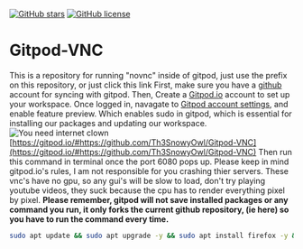 [![GitHub stars](https://img.shields.io/github/stars/Th3SnowyOwl/Gitpod-VNC?label=Stars&style=plastic)](https://github.com/Th3SnowyOwl/Gitpod-VNC/stargazers)
[![GitHub license](https://img.shields.io/github/license/Th3SnowyOwl/Gitpod-VNC)](https://github.com/Th3SnowyOwl/Gitpod-VNC)
# Gitpod-VNC
This is a repository for running "novnc" inside of gitpod, just use the prefix on this repository, or just click this link
First, make sure you have a [github](https://github.com/join?ref_cta=Sign+up&ref_loc=header+logged+out&ref_page=%2F&source=header-home) account for syncing with gitpod.
Then, Create a [Gitpod.io](https://gitpod.io/login/) account to set up your workspace.
Once logged in, navagate to [Gitpod account settings](https://gitpod.io/settings/), and enable feature preview. Which enables sudo in gitpod, which is essential for installing our packages and updating our workspace.
![You need internet clown](https://raw.githubusercontent.com/Th3SnowyOwl/Gitpod-VNC/master/image.png)
[https://gitpod.io/#https://github.com/Th3SnowyOwl/Gitpod-VNC](https://gitpod.io/#https://github.com/Th3SnowyOwl/Gitpod-VNC)
Then run this command in terminal once the port 6080 pops up.
Please keep in mind gitpod.io's rules, I am not responsible for you crashing thier servers.
These vnc's have no gpu, so any gui's will be slow to load, don't try playing youtube videos, they suck because the cpu has to render everything pixel by pixel.
**Please remember, gitpod will not save installed packages or any command you run, it only forks the current github repository, (ie here) so you have to run the command every time.**
```bash
sudo apt update && sudo apt upgrade -y && sudo apt install firefox -y && firefox
```
